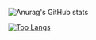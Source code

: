 ![Anurag's GitHub stats](https://github-readme-stats.vercel.app/api?username=zhangxianjie-c&show_icons==true&theme=algolia)

[![Top Langs](https://github-readme-stats.vercel.app/api/top-langs/?username=anuraghazra&langs_count=10&layout=compact)](https://github.com/anuraghazra/github-readme-stats)
